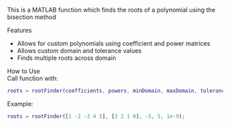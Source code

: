 This is a MATLAB function which finds the roots of a polynomial using the bisection method

Features
- Allows for custom polynomials using coefficient and power matrices
- Allows custom domain and tolerance values
- Finds multiple roots across domain

How to Use  
Call function with:
```matlab
roots = rootFinder(coefficients, powers, minDomain, maxDomain, tolerance);
```
Example: 
```matlab
roots = rootFinder([1 -2 -3 4 5], [3 2 1 0], -5, 5, 1e-9);
